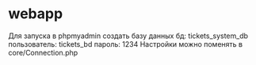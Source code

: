 # webapp
Для запуска в phpmyadmin coздать базу данных
бд: tickets_system_db
пользователь: tickets_bd
пароль: 1234
Настройки можно поменять в core/Connection.php
